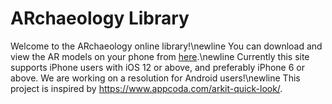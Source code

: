 # ARchaeology Library
Welcome to the ARchaeology online library!\newline
You can download and view the AR models on your phone from [here](https://lili0824.github.io/ARchaeology/).\newline
Currently this site supports iPhone users with iOS 12 or above, and preferably iPhone 6 or above.
We are working on a resolution for Android users!\newline
This project is inspired by https://www.appcoda.com/arkit-quick-look/.
